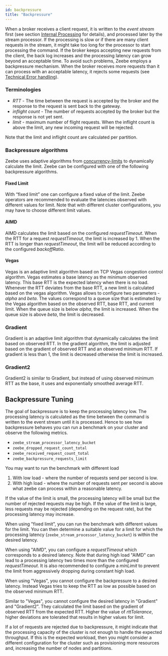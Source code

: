```yaml
---
id: backpressure
title: "Backpressure"
---
```


When a broker receives a client request, it is written to the _event stream_ first (see section [Internal Processing](../basics/internal-processing.md) for details), and processed later by the stream processor.
If the processing is slow or if there are many client requests in the stream, it might take too long for the processor to start processing the command.
If the broker keeps accepting new requests from the client, the back log increases and the processing latency can grow beyond an acceptable time.
To avoid such problems, Zeebe employs a backpressure mechanism.
When the broker receives more requests than it can process with an acceptable latency, it rejects some requests (see [Technical Error handling](../../../reference/grpc.md#technical-error-handling)).

### Terminologies

- _RTT_ - The time between the request is accepted by the broker and the response to the request is sent back to the gateway.
- _inflight count_ - The number of requests accepted by the broker but the response is not yet sent.
- _limit_ - maximum number of flight requests. When the inflight count is above the limit, any new incoming request will be rejected.

Note that the limit and inflight count are calculated per partition.

### Backpressure algorithms

Zeebe uses adaptive algorithms from [concurrency-limits](https://github.com/Netflix/concurrency-limits) to dynamically calculate the limit.
Zeebe can be configured with one of the following backpressure algorithms.

#### Fixed Limit

With “fixed limit” one can configure a fixed value of the limit.
Zeebe operators are recommended to evaluate the latencies observed with different values for limit.
Note that with different cluster configurations, you may have to choose different limit values.

#### AIMD

AIMD calculates the limit based on the configured _requestTimeout_.
When the RTT for a request _requestTimeout_, the limit is increased by 1.
When the RTT is longer than _requestTimeout_,
the limit will be reduced according to the configured _backoffRatio_.

#### Vegas

Vegas is an adaptive limit algorithm based on TCP Vegas congestion control algorithm.
Vegas estimates a base latency as the minimum observed latency.
This base RTT is the expected latency when there is no load.
Whenever the RTT deviates from the base RTT, a new limit is calculated based on the vegas algorithm.
Vegas allows to configure two parameters - _alpha_ and _beta_.
The values correspond to a queue size that is estimated by the Vegas algorithm based on the observed RTT, base RTT, and current limit.
When the queue size is below _alpha_, the limit is increased.
When the queue size is above _beta_, the limit is decreased.

### Gradient

Gradient is an adaptive limit algorithm that dynamically calculates the limit based on observed RTT.
In the gradient algorithm, the limit is adjusted based on the gradient of observed RTT and an observed minimum RTT.
If gradient is less than 1, the limit is decreased otherwise the limit is increased.

### Gradient2

Gradient2 is similar to Gradient, but instead of using observed minimum RTT as the base, it uses and exponentially smoothed average RTT.

## Backpressure Tuning

The goal of backpressure is to keep the processing latency low.
The processing latency is calculated as the time between the command is written to the event stream until it is processed.
Hence to see how backpressure behaves you can run a benchmark on your cluster and observe
the following metrics.

- `zeebe_stream_processor_latency_bucket`
- `zeebe_dropped_request_count_total`
- `zeebe_received_request_count_total`
- `zeebe_backpressure_requests_limit`

You may want to run the benchmark with different load

1. With low load - where the number of requests send per second is low.
2. With high load - where the number of requests sent per second is above what zeebe can process within a reasonable latency.

If the value of the limit is small, the processing latency will be small but the number of rejected requests may be high.
If the value of the limit is large, less requests may be rejected (depending on the request rate),
but the processing latency may increase.

When using "fixed limit", you can run the benchmark with different values for the limit.
You can then determine a suitable value for a limit for which the processing latency (`zeebe_stream_processor_latency_bucket`) is within the desired latency.

When using "AIMD", you can configure a _requestTimeout_ which corresponds to a desired latency.
Note that during high load "AIMD" can lead to a processing latency two times more than the configured _requestTimeout_.
It is also recommended to configure a _minLimit_ to prevent the limit from aggressively dropping during constant high load.

When using "Vegas", you cannot configure the backpressure to a desired latency.
Instead Vegas tries to keep the RTT as low as possible based on the observed minimum RTT.

Similar to "Vegas", you cannot configure the desired latency in "Gradient" and "Gradient2".
They calculated the limit based on the gradient of observed RTT from the expected RTT.
Higher the value of _rttTolerance_, higher deviations are tolerated that results in higher values for limit.

If a lot of requests are rejected due to backpressure, it might indicate that the processing capacity of the cluster is not enough to handle the expected throughput.
If this is the expected workload, then you might consider a different configuration for the cluster such as provisioning more resources and, increasing the number of nodes and partitions.
